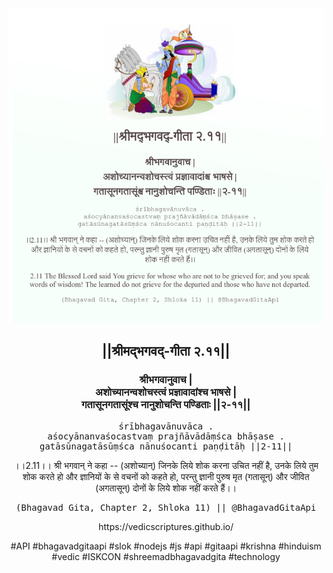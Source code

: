 <img src="../../asset/BG_2_11.png"/>
<center><h2>||श्रीमद्‍भगवद्‍-गीता २.११||</h2>
<h3>श्रीभगवानुवाच |<br/>अशोच्यानन्वशोचस्त्वं प्रज्ञावादांश्च भाषसे |<br/>गतासूनगतासूंश्च नानुशोचन्ति पण्डिताः ||२-११||</h3>
<pre>śrībhagavānuvāca .<br/>aśocyānanvaśocastvaṃ prajñāvādāṃśca bhāṣase .<br/>gatāsūnagatāsūṃśca nānuśocanti paṇḍitāḥ ||2-11||</pre>
<p>।।2.11।। श्री भगवान् ने कहा -- (अशोच्यान्) जिनके लिये शोक करना उचित नहीं है, उनके लिये तुम शोक करते हो और ज्ञानियों के से वचनों को कहते हो, परन्तु ज्ञानी पुरुष मृत (गतासून्) और जीवित (अगतासून्) दोनों के लिये शोक नहीं करते हैं।।</p>
<pre>(Bhagavad Gita, Chapter 2, Shloka 11) || @BhagavadGitaApi</pre><p>https://vedicscriptures.github.io/</p><p>#API #bhagavadgitaapi #slok #nodejs #js #api #gitaapi #krishna #hinduism #vedic #ISKCON #shreemadbhagavadgita #technology</p></center>